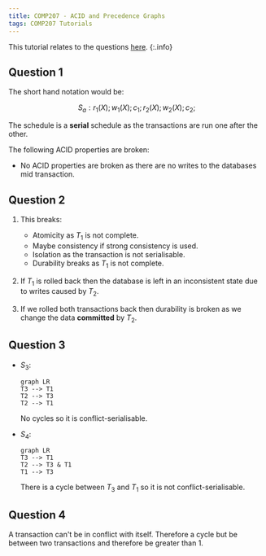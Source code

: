 ```yaml
---
title: COMP207 - ACID and Precedence Graphs
tags: COMP207 Tutorials
---
```

This tutorial relates to the questions [here](https://liverpool.instructure.com/courses/46572/pages/tutorial-3).
{:.info}

## Question 1
The short hand notation would be:

$$
S_a: r_1(X);w_1(X);c_1;r_2(X);w_2(X);c_2;
$$

The schedule is a **serial** schedule as the transactions are run one after the other.

The following ACID properties are broken:

* No ACID properties are broken as there are no writes to the databases mid transaction.

## Question 2
1. This breaks:
	* Atomicity as $T_1$ is not complete.
	* Maybe consistency if strong consistency is used.
	* Isolation as the transaction is not serialisable.
	* Durability breaks as $T_1$ is not complete.

1. If $T_1$ is rolled back then the database is left in an inconsistent state due to writes caused by $T_2$.
1. If we rolled both transactions back then durability is broken as we change the data **committed** by $T_2$.

## Question 3
* $S_3$:
	
	```mermaid
	graph LR
	T3 --> T1
	T2 --> T3
	T2 --> T1
	```
	
	No cycles so it is conflict-serialisable.
* $S_4$:
	
	```mermaid
	graph LR
	T3 --> T1
	T2 --> T3 & T1
	T1 --> T3
	```
	
	There is a cycle between $T_3$ and $T_1$ so it is not conflict-serialisable.
	
## Question 4
A transaction can't be in conflict with itself. Therefore a cycle but be between two transactions and therefore be greater than 1.